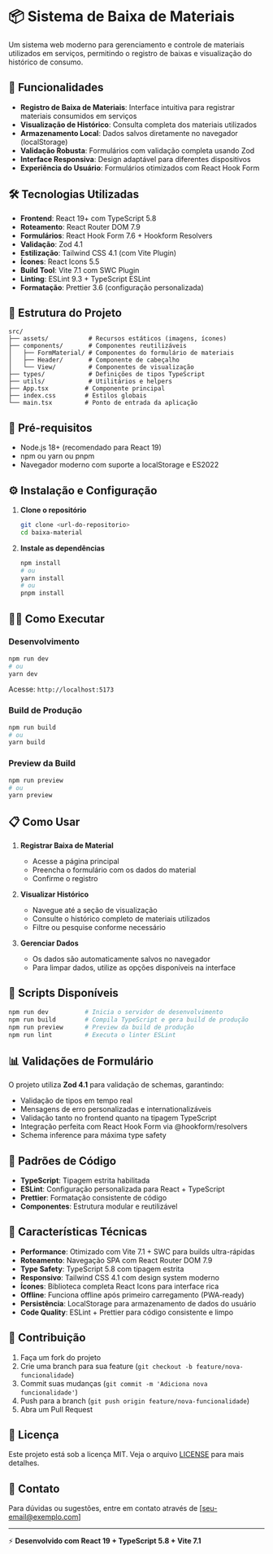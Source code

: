# 📦 Sistema de Baixa de Materiais

Um sistema web moderno para gerenciamento e controle de materiais utilizados em serviços, permitindo o registro de baixas e visualização do histórico de consumo.

## 🚀 Funcionalidades

- **Registro de Baixa de Materiais**: Interface intuitiva para registrar materiais consumidos em serviços
- **Visualização de Histórico**: Consulta completa dos materiais utilizados
- **Armazenamento Local**: Dados salvos diretamente no navegador (localStorage)
- **Validação Robusta**: Formulários com validação completa usando Zod
- **Interface Responsiva**: Design adaptável para diferentes dispositivos
- **Experiência do Usuário**: Formulários otimizados com React Hook Form

## 🛠️ Tecnologias Utilizadas

- **Frontend**: React 19+ com TypeScript 5.8
- **Roteamento**: React Router DOM 7.9
- **Formulários**: React Hook Form 7.6 + Hookform Resolvers
- **Validação**: Zod 4.1
- **Estilização**: Tailwind CSS 4.1 (com Vite Plugin)
- **Ícones**: React Icons 5.5
- **Build Tool**: Vite 7.1 com SWC Plugin
- **Linting**: ESLint 9.3 + TypeScript ESLint
- **Formatação**: Prettier 3.6 (configuração personalizada)

## 📁 Estrutura do Projeto

```
src/
├── assets/           # Recursos estáticos (imagens, ícones)
├── components/       # Componentes reutilizáveis
│   ├── FormMaterial/ # Componentes do formulário de materiais
│   ├── Header/       # Componente de cabeçalho
│   └── View/         # Componentes de visualização
├── types/            # Definições de tipos TypeScript
├── utils/            # Utilitários e helpers
├── App.tsx          # Componente principal
├── index.css        # Estilos globais
└── main.tsx         # Ponto de entrada da aplicação
```

## 🚦 Pré-requisitos

- Node.js 18+ (recomendado para React 19)
- npm ou yarn ou pnpm
- Navegador moderno com suporte a localStorage e ES2022

## ⚙️ Instalação e Configuração

1. **Clone o repositório**
   ```bash
   git clone <url-do-repositorio>
   cd baixa-material
   ```

2. **Instale as dependências**
   ```bash
   npm install
   # ou
   yarn install
   # ou
   pnpm install
   ```

## 🏃‍♂️ Como Executar

### Desenvolvimento
```bash
npm run dev
# ou
yarn dev
```
Acesse: `http://localhost:5173`

### Build de Produção
```bash
npm run build
# ou
yarn build
```

### Preview da Build
```bash
npm run preview
# ou
yarn preview
```

## 📋 Como Usar

1. **Registrar Baixa de Material**
   - Acesse a página principal
   - Preencha o formulário com os dados do material
   - Confirme o registro

2. **Visualizar Histórico**
   - Navegue até a seção de visualização
   - Consulte o histórico completo de materiais utilizados
   - Filtre ou pesquise conforme necessário

3. **Gerenciar Dados**
   - Os dados são automaticamente salvos no navegador
   - Para limpar dados, utilize as opções disponíveis na interface

## 🔧 Scripts Disponíveis

```bash
npm run dev          # Inicia o servidor de desenvolvimento
npm run build        # Compila TypeScript e gera build de produção
npm run preview      # Preview da build de produção
npm run lint         # Executa o linter ESLint
```

## 📊 Validações de Formulário

O projeto utiliza **Zod 4.1** para validação de schemas, garantindo:
- Validação de tipos em tempo real
- Mensagens de erro personalizadas e internationalizáveis
- Validação tanto no frontend quanto na tipagem TypeScript
- Integração perfeita com React Hook Form via @hookform/resolvers
- Schema inference para máxima type safety

## 🎨 Padrões de Código

- **TypeScript**: Tipagem estrita habilitada
- **ESLint**: Configuração personalizada para React + TypeScript
- **Prettier**: Formatação consistente de código
- **Componentes**: Estrutura modular e reutilizável

## 🌟 Características Técnicas

- **Performance**: Otimizado com Vite 7.1 + SWC para builds ultra-rápidas
- **Roteamento**: Navegação SPA com React Router DOM 7.9
- **Type Safety**: TypeScript 5.8 com tipagem estrita
- **Responsivo**: Tailwind CSS 4.1 com design system moderno
- **Ícones**: Biblioteca completa React Icons para interface rica
- **Offline**: Funciona offline após primeiro carregamento (PWA-ready)
- **Persistência**: LocalStorage para armazenamento de dados do usuário
- **Code Quality**: ESLint + Prettier para código consistente e limpo

## 🤝 Contribuição

1. Faça um fork do projeto
2. Crie uma branch para sua feature (`git checkout -b feature/nova-funcionalidade`)
3. Commit suas mudanças (`git commit -m 'Adiciona nova funcionalidade'`)
4. Push para a branch (`git push origin feature/nova-funcionalidade`)
5. Abra um Pull Request

## 📝 Licença

Este projeto está sob a licença MIT. Veja o arquivo [LICENSE](LICENSE) para mais detalhes.

## 📧 Contato

Para dúvidas ou sugestões, entre em contato através de [seu-email@exemplo.com]

---

⚡ **Desenvolvido com React 19 + TypeScript 5.8 + Vite 7.1**